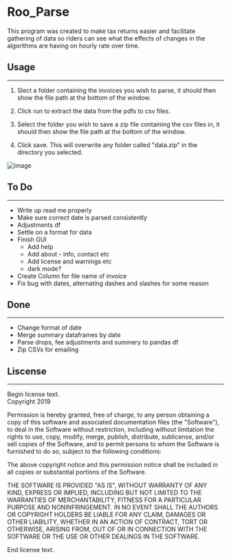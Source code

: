 # Roo_Parse

This program was created to make tax returns easier and facilitate gathering of data so riders can see what the effects of changes in the algorithms are having on hourly rate over time.

## Usage
***

1. Slect a folder containing the invoices you wish to parse, it should then show the file path at the bottom of the window. 

2. Click run to extract the data from the pdfs to csv files. 

3. Select the folder you wish to save a zip file containing the csv files in, it should then show the file path at the bottom of the window. 

4. Click save. This will overwrite any folder called "data.zip" in the directory you selected. 

![image](https://i.imgur.com/w2aJVEB.png)

## To Do
***
* Write up read me properly
* Make sure correct date is parsed consistently 
* Adjustments df
* Settle on a format for data
* Finish GUI
    * Add help 
    * Add about - info, contact etc
    * Add license and warnings etc
    * dark mode?
* Create Column for file name of invoice
* Fix bug with dates, alternating dashes and slashes for some reason 

## Done
***
* Change format of date
* Merge summary dataframes by date
* Parse drops, fee adjustments and summery to pandas df
* Zip CSVs for emailing

## Liscense

***

Begin license text.  
Copyright 2019 

Permission is hereby granted, free of charge, to any person obtaining a copy of this software and associated documentation files (the "Software"), to deal in the Software without restriction, including without limitation the rights to use, copy, modify, merge, publish, distribute, sublicense, and/or sell copies of the Software, and to permit persons to whom the Software is furnished to do so, subject to the following conditions:

The above copyright notice and this permission notice shall be included in all copies or substantial portions of the Software.

THE SOFTWARE IS PROVIDED "AS IS", WITHOUT WARRANTY OF ANY KIND, EXPRESS OR IMPLIED, INCLUDING BUT NOT LIMITED TO THE WARRANTIES OF MERCHANTABILITY, FITNESS FOR A PARTICULAR PURPOSE AND NONINFRINGEMENT. IN NO EVENT SHALL THE AUTHORS OR COPYRIGHT HOLDERS BE LIABLE FOR ANY CLAIM, DAMAGES OR OTHER LIABILITY, WHETHER IN AN ACTION OF CONTRACT, TORT OR OTHERWISE, ARISING FROM, OUT OF OR IN CONNECTION WITH THE SOFTWARE OR THE USE OR OTHER DEALINGS IN THE SOFTWARE.

End license text.